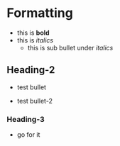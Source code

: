 # Formatting
- this is **bold**
- this is *italics*
  - this is sub bullet under *italics*
## Heading-2
* test bullet
- test bullet-2
### Heading-3
- go for it



